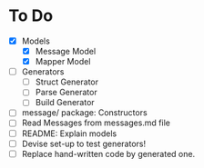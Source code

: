 # To Do

 * [x] Models
   * [x] Message Model
   * [x] Mapper Model
 * [ ] Generators
   * [ ] Struct Generator
   * [ ] Parse Generator
   * [ ] Build Generator
 * [ ] message/ package: Constructors
 * [ ] Read Messages from messages.md file
 * [ ] README: Explain models
 * [ ] Devise set-up to test generators!
 * [ ] Replace hand-written code by generated one.
